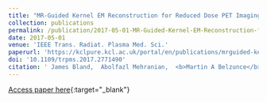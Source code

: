 ```yaml
---
title: "MR-Guided Kernel EM Reconstruction for Reduced Dose PET Imaging"
collection: publications
permalink: /publication/2017-05-01-MR-Guided-Kernel-EM-Reconstruction-for-Reduced-Dose-PET-Imaging
date: 2017-05-01
venue: 'IEEE Trans. Radiat. Plasma Med. Sci.'
paperurl: 'https://kclpure.kcl.ac.uk/portal/en/publications/mrguided-kernel-em-reconstruction-for-reduced-dose-pet-imaging(b4041b5d-f941-4bd5-8a51-9581ba151d2c).html'
doi: '10.1109/trpms.2017.2771490'
citation: ' James Bland,  Abolfazl Mehranian,  <b>Martin A Belzunce</b>,  Sam Ellis,  Colm J McGinnity,  Alexander Hammers,  Andrew J Reader, &quot;MR-Guided Kernel EM Reconstruction for Reduced Dose PET Imaging.&quot; <i>IEEE Trans. Radiat. Plasma Med. Sci.</i>, 2017.'
---
```

[Access paper here](https://kclpure.kcl.ac.uk/portal/en/publications/mrguided-kernel-em-reconstruction-for-reduced-dose-pet-imaging(b4041b5d-f941-4bd5-8a51-9581ba151d2c).html){:target="_blank"}
